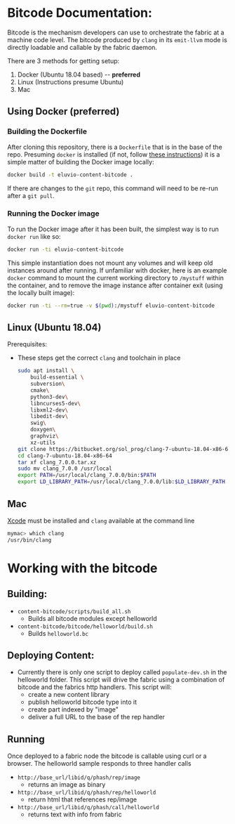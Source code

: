 # Bitcode Documentation:

Bitcode is the mechanism developers can use to orchestrate the fabric at a machine code level.  The bitcode produced by `clang` in its `emit-llvm` mode is directly loadable and callable by the fabric daemon.

There are 3 methods for getting setup:

1. Docker (Ubuntu 18.04 based) -- **preferred**
2. Linux (Instructions presume Ubuntu)
3. Mac

## Using Docker (preferred)

### Building the Dockerfile

After cloning this repository, there is a `Dockerfile` that is in the base of the repo.  Presuming `docker` is installed (if not, follow [these instructions](https://docs.docker.com/install/)) it is a simple matter of building the Docker image locally:

```bash
docker build -t eluvio-content-bitcode .
```

If there are changes to the `git` repo, this command will need to be re-run after a `git pull`.

### Running the Docker image

To run the Docker image after it has been built, the simplest way is to run `docker run` like so:

```bash
docker run -ti eluvio-content-bitcode
```

This simple instantiation does not mount any volumes and will keep old instances around after running.  If unfamiliar with docker, here is an example `docker` command to mount the current working directory to `/mystuff` within the container, and to remove the image instance after container exit (using the locally built image):

```bash
docker run -ti --rm=true -v $(pwd):/mystuff eluvio-content-bitcode
```

## Linux (Ubuntu 18.04)

Prerequisites:
- These steps get the correct `clang` and toolchain in place
    ```bash
    sudo apt install \
        build-essential \
        subversion\
        cmake\
        python3-dev\
        libncurses5-dev\
        libxml2-dev\
        libedit-dev\
        swig\
        doxygen\
        graphviz\
        xz-utils
    git clone https://bitbucket.org/sol_prog/clang-7-ubuntu-18.04-x86-64.git
    cd clang-7-ubuntu-18.04-x86-64
    tar xf clang_7.0.0.tar.xz
    sudo mv clang_7.0.0 /usr/local
    export PATH=/usr/local/clang_7.0.0/bin:$PATH
    export LD_LIBRARY_PATH=/usr/local/clang_7.0.0/lib:$LD_LIBRARY_PATH
    ```

## Mac

[Xcode](https://developer.apple.com/xcode/) must be installed and `clang` available at the command line

```bash
mymac> which clang
/usr/bin/clang
```

# Working with the bitcode

##  Building:
  - `content-bitcode/scripts/build_all.sh`
    - Builds all bitcode modules except helloworld
  - `content-bitcode/bitcode/helloworld/build.sh`
    - Builds `helloworld.bc`

##  Deploying Content:
  - Currently there is only one script to deploy called `populate-dev.sh` in the helloworld folder.  This script will drive the fabric using a combination of bitcode and the fabrics http handlers.  This script will:
    - create a new content library
    - publish helloworld bitcode type into it
    - create part indexed by "image"
    - deliver a full URL to the base of the rep handler

## Running
Once deployed to a fabric node the bitcode is callable using curl or a browser. The helloworld sample responds to three handler calls
  - `http://base_url/libid/q/phash/rep/image`
    - returns an image as binary
  - `http://base_url/libid/q/phash/rep/helloworld`
    - return html that references rep/image
  - `http://base_url/libid/q/phash/call/helloworld`
    - returns text with info from fabric
